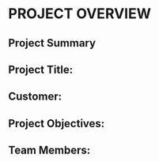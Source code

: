 # PROJECT OVERVIEW
## Project Summary
## Project Title:
## Customer:
## Project Objectives:
## Team Members:

